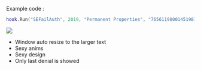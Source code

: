 Example code :


```Lua
hook.Run("SEFailAuth", 2019, "Permanent Properties", "76561198001451981", "Lapin", "he's really not cool !!!!111")
```



[![](http://i.imgur.com/RcnXa1h.gif)](http://i.imgur.com/RcnXa1h.gifv)


* Window auto resize to the larger text
* Sexy anims
* Sexy design
* Only last denial is showed
